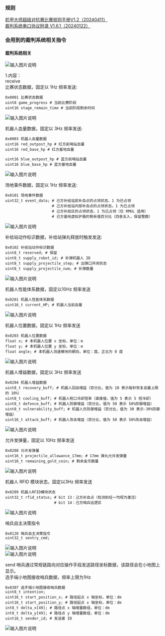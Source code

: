 ### 规则
[机甲大师超级对抗赛比赛规则手册V1.2（20240411）](https://terra-1-g.djicdn.com/b2a076471c6c4b72b574a977334d3e05/RM2024/RoboMaster%202024%20%E6%9C%BA%E7%94%B2%E5%A4%A7%E5%B8%88%E8%B6%85%E7%BA%A7%E5%AF%B9%E6%8A%97%E8%B5%9B%E6%AF%94%E8%B5%9B%E8%A7%84%E5%88%99%E6%89%8B%E5%86%8CV1.2%EF%BC%8820240411%EF%BC%89.pdf)</br> 
[裁判系统串口协议附录 V1.6.1（20240122）](https://terra-1-g.djicdn.com/b2a076471c6c4b72b574a977334d3e05/RM2024/RoboMaster%20%E8%A3%81%E5%88%A4%E7%B3%BB%E7%BB%9F%E4%B8%B2%E5%8F%A3%E5%8D%8F%E8%AE%AE%E9%99%84%E5%BD%95%20V1.6.1%EF%BC%8820240122%EF%BC%89.pdf)

### 会用到的裁判系统相关指令</br>
#### 裁判系统相关</br>
![输入图片说明](pictures/%E5%93%A8%E5%85%B5%E6%9C%BA%E5%99%A8%E4%BA%BA%E7%9B%B8%E5%85%B3%E6%9C%BA%E5%88%B6.png)</br>

1.内容：</br>
receive</br>
比赛状态数据，固定以 1Hz 频率发送:</br>
```
0x0001 比赛状态数据
uint8 game_progress # 当前比赛阶段
uint16 stage_remain_time # 当前阶段剩余时间
```
![输入图片说明](pictures/%E6%AF%94%E8%B5%9B%E7%8A%B6%E6%80%81%E6%95%B0%E6%8D%AE.png)</br>

机器人血量数据，固定以 3Hz 频率发送:</br>
```
0x0003 机器人血量数据
uint16 red_outpost_hp # 红方前哨站血量
uint16 red_base_hp # 红方基地血量

uint16 blue_outpost_hp # 蓝方前哨站血量
uint16 blue_base_hp # 蓝方基地血量
```
![输入图片说明](pictures/%E6%9C%BA%E5%99%A8%E4%BA%BA%E8%A1%80%E9%87%8F%E6%95%B0%E6%8D%AE.png)</br>

场地事件数据，固定以 1Hz 频率发送:</br>
```
0x0101 场地事件数据
uint32_t event_data; # 己方补给站前补血点的占领状态，1 为已占领
                     # 己方补给站内部补血点的占领状态，1 为已占领
                     # 己方补给区的占领状态，1 为已占领（仅 RMUL 适用）
                     # 己方基地虚拟护盾的剩余值百分比（四舍五入，保留整数）
```
![输入图片说明](pictures/%E5%9C%BA%E5%9C%B0%E4%BA%8B%E4%BB%B6%E6%95%B0%E6%8D%AE.png)</br>

补给站动作标识数据，补给站弹丸释放时触发发送:</br>

``` 
0x0102 补给站动作标识数据
uint8_t reserved; # 保留
uint8_t supply_robot_id; # 补弹机器人 ID
uint8_t supply_projectile_step; # 出弹口开闭状态
uint8_t supply_projectile_num; # 补弹数量
```
![输入图片说明](pictures/%E8%A1%A5%E7%BB%99%E7%AB%99%E5%8A%A8%E4%BD%9C%E6%A0%87%E8%AF%86%E6%95%B0%E6%8D%AE.png)</br>

机器人性能体系数据，固定以10Hz 频率发送</br>
```
0x0201 机器人性能体系数据
uint16_t current_HP; # 机器人当前血量
```
![输入图片说明](pictures/%E6%9C%BA%E5%99%A8%E4%BA%BA%E6%80%A7%E8%83%BD%E4%BD%93%E7%B3%BB%E6%95%B0%E6%8D%AE.png)</br>

机器人位置数据，固定以 1Hz 频率发送</br>

```
0x0203 机器人位置数据
float x; # 本机器人位置 x 坐标，单位：m
float y; # 本机器人位置 y 坐标，单位：m
float angle; # 本机器人测速模块的朝向，单位：度。正北为 0 度
```
![输入图片说明](pictures/%E6%9C%BA%E5%99%A8%E4%BA%BA%E4%BD%8D%E7%BD%AE%E6%95%B0%E6%8D%AE.png)</br>

机器人增益数据，固定以 3Hz 频率发送 </br>

```
0x0204 机器人增益数据
uint8_t recovery_buff; # 机器人回血增益（百分比，值为 10 表示每秒恢复血量上限的 10%）
uint8_t cooling_buff; # 机器人枪口冷却倍率（直接值，值为 5 表示 5 倍冷却）
uint8_t defence_buff; # 机器人防御增益（百分比，值为 50 表示 50%防御增益）
uint8_t vulnerability_buff; # 机器人负防御增益（百分比，值为 30 表示-30%防御增益）
uint16_t attack_buff; # 机器人攻击增益（百分比，值为 50 表示 50%攻击增益）
```
![输入图片说明](pictures/%E6%9C%BA%E5%99%A8%E4%BA%BA%E5%A2%9E%E7%9B%8A%E6%95%B0%E6%8D%AE.png)</br>

允许发弹量，固定以 10Hz 频率发送</br>
```
0x0208 允许发弹量
uint16_t projectile_allowance_17mm; # 17mm 弹丸允许发弹量
uint16_t remaining_gold_coin; # 剩余金币数量
```
![输入图片说明](pictures/%E5%85%81%E8%AE%B8%E5%8F%91%E5%BC%B9%E9%87%8F.png)</br>

机器人 RFID 模块状态，固定以3Hz 频率发送</br>

```
0x0209 机器人RFID模块状态
uint32_t rfid_status; # bit 13：己方补血点（检测到任一均视为激活）
                      # bit 14：己方哨兵巡逻区
```
![输入图片说明](pictures/%E6%9C%BA%E5%99%A8%E4%BA%BARFID%E6%A8%A1%E5%9D%97%E7%8A%B6%E6%80%81.png)</br>

哨兵自主决策指令</br>
```
0x0120 哨兵自主决策指令
uint32_t sentry_cmd;
```
![输入图片说明](pictures/%E5%93%A8%E5%85%B5%E8%87%AA%E4%B8%BB%E5%86%B3%E7%AD%96%E6%8C%87%E4%BB%A41.png)</br>
![输入图片说明](pictures/%E5%9B%BE%E5%93%A8%E5%85%B5%E8%87%AA%E4%B8%BB%E5%86%B3%E7%AD%96%E6%8C%87%E4%BB%A42.png)</br>

send 
哨兵通过常规链路向对应操作手段发送路径坐标数据，该路径会在小地图上显示。</br>
选手端小地图接收哨兵数据，频率上限为1Hz </br>

```
0x0307 选手端小地图接收哨兵数据
uint8_t intention;
uint16_t start_position_x; # 路径起点 x 轴坐标，单位：dm 
uint16_t start_position_y; # 路径起点 x 轴坐标，单位：dm 
int8_t delta_x[49]; # 路径点 x 轴增量数组，单位：dm
int8_t delta_y[49]; # 路径点 y 轴增量数组，单位：dm
uint16_t sender_id; # 发送者 ID
```
![输入图片说明](pictures/%E9%80%89%E6%89%8B%E7%AB%AF2%E5%B0%8F%E5%9C%B0%E5%9B%BE%E6%8E%A5%E6%94%B6%E6%95%B0%E6%8D%AE.png)

